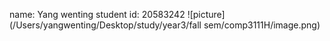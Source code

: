 name: Yang wenting
student id: 20583242
![picture](/Users/yangwenting/Desktop/study/year3/fall sem/comp3111H/image.png)